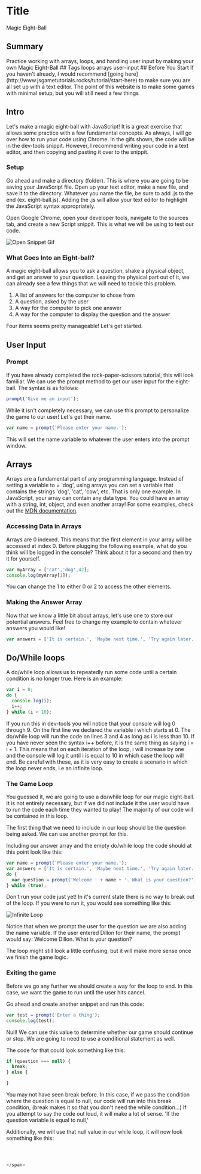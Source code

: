 # Title
<span class="title">
Magic Eight-Ball
</span>

## Summary
<span class="summary">
Practice working with arrays, loops, and handling user input by making your own Magic Eight-Ball
</span>

<span class="tags">
## Tags
loops arrays user-input
</span>

<span class="content">
## Before You Start
If you haven't already, I would recommend [going here](http://www.jsgametutorials.rocks/tutorial/start-here) to make sure you are all set up with a text editor. The point of this website is to make some games with minimal setup, but you will still need a few things

## Intro
Let's make a magic eight-ball with JavaScript! It is a great exercise that allows some practice with a few fundamental concepts. As always, I will go over how to run your code using Chrome. In the gifs shown, the code will be in the dev-tools snippit. However, I recommend writing your code in a text editor, and then copying and pasting it over to the snippit.

### Setup
Go ahead and make a directory (folder). This is where you are going to be saving your JavaScript file. Open up your text editor, make a new file, and save it to the directory. Whatever you name the file, be sure to add .js to the end (ex. eight-ball.js). Adding the .js will allow your text editor to highlight the JavaScript syntax appropriately.

Open Google Chrome, open your developer tools, navigate to the sources tab, and create a new Script snippit. This is what we will be using to test our code.

![Open Snippet Gif](https://media.giphy.com/media/1iW2iDiLX3oVYNu8/giphy.gif)

### What Goes Into an Eight-ball?
A magic eight-ball allows you to ask a question, shake a physical object, and get an answer to your question. Leaving the physical part out of it, we can already see a few things that we will need to tackle this problem.

1. A list of answers for the computer to chose from
2. A question, asked by the user
3. A way for the computer to pick one answer
4. A way for the computer to display the question and the answer

Four items seems pretty manageable! Let's get started.

## User Input

### Prompt

If you have already completed the rock-paper-scissors tutorial, this will look familiar. We can use the prompt method to get our user input for the eight-ball. The syntax is as follows:

```javascript
prompt('Give me an input');
```

While it isn't completely necessary, we can use this prompt to personalize the game to our user! Let's get their name.

```javascript
var name = prompt('Please enter your name.');
```

This will set the name variable to whatever the user enters into the prompt window.

## Arrays
Arrays are a fundamental part of any programming language. Instead of setting a variable to = 'dog', using arrays you can set a variable that contains the strings 'dog', 'cat', 'cow', etc. That is only one example. In JavaScript, your array can contain any data type. You could have an array with a string, int, object, and even another array! For some examples, check out the [MDN documentation](https://developer.mozilla.org/en-US/docs/Web/JavaScript/Reference/Global_Objects/Array).

### Accessing Data in Arrays
Arrays are 0 indexed. This means that the first element in your array will be accessed at index 0. Before plugging the following example, what do you think will be logged in the console? Think about it for a second and then try it for yourself.

```javascript
var myArray = ['cat','dog',42];
console.log(myArray[1]);
```

You can change the 1 to either 0 or 2 to access the other elements.

### Making the Answer Array
Now that we know a little bit about arrays, let's use one to store our potential answers. Feel free to change my example to contain whatever answers you would like!

```javascript
var answers = ['It is certain.', 'Maybe next time.', 'Try again later.','Not a chance.','Answer unclear','My sources say no.'];
```

## Do/While loops
A do/while loop allows us to repeatedly run some code until a certain condition is no longer true. Here is an example:
```javascript
var i = 0;
do {
  console.log(i);
  i++;
} while (i < 10);
```

If you run this in dev-tools you will notice that your console will log 0 through 9. On the first line we declared the variable i which starts at 0. The do/while loop will run the code on lines 3 and 4 as long as i is less than 10. If you have never seen the syntax i++ before, it is the same thing as saying i = i + 1. This means that on each iteration of the loop, i will increase by one and the console will log it until i is equal to 10 in which case the loop will end. Be careful with these, as it is very easy to create a scenario in which the loop never ends, i.e an infinite loop.

### The Game Loop
You guessed it, we are going to use a do/while loop for our magic eight-ball. It is not entirely necessary, but if we did not include it the user would have to run the code each time they wanted to play! The majority of our code will be contained in this loop.

The first thing that we need to include in our loop should be the question being asked. We can use another prompt for this.

Including our answer array and the empty do/while loop the code should at this point look like this:

```javascript
var name = prompt('Please enter your name.');
var answers = ['It is certain.', 'Maybe next time.', 'Try again later.','Not a chance.','Answer unclear','My sources say no.'];
do {
  var question = prompt('Welcome ' + name + '. What is your question?');
} while (true);
```

Don't run your code just yet! In it's current state there is no way to break out of the loop. If you were to run it, you would see something like this:

![Infinite Loop](https://media.giphy.com/media/l4lRcRG016xSmncYw/giphy.gif)

Notice that when we prompt the user for the question we are also adding the name variable. If the user entered Dillon for their name, the prompt would say: Welcome Dillon. What is your question?

The loop might still look a little confusing, but it will make more sense once we finish the game logic.

### Exiting the game

Before we go any further we should create a way for the loop to end. In this case, we want the game to run until the user hits cancel.

Go ahead and create another snippet and run this code:

```javascript
var test = prompt('Enter a thing');
console.log(test);
```

Null! We can use this value to determine whether our game should continue or stop. We are going to need to use a conditional statement as well.

The code for that could look something like this:

```javascript
if (question === null) {
  break;
} else {

}
```

You may not have seen break before. In this case, if we pass the condition where the question is equal to null, our code will run into this break condition, (break makes it so that you don't need the while condition...) 
If you attempt to say the code out loud, it will make a lot of sense. 'If the question variable is equal to null,'

Additionally, we will use that null value in our while loop, it will now look something like this:

```java



</span>
